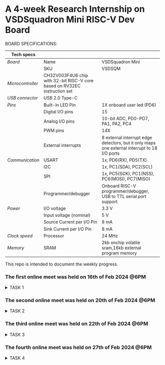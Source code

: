 # A 4-week Research Internship on VSDSquadron Mini RISC-V Dev Board


BOARD SPECIFICATIONS:

| Tech specs   |   |    |
|------------|------------|------------|
| *Board* | Name     | VSDSquadron Mini    |
|      | SKU    | VSDSQM    |
| *Microcontroller*    | CH32V003F4U6 chip with 32-bit RISC-V core based on RV32EC instruction set    |     |
| *USB connector* | USB 2.0 Type-C    |     |
| *Pins*     | Built-in LED Pin     | 1X onboard user led (PD6)     |
|      | Digital I/O pins     | 15     |
|      | Analog I/O pins     | 10-bit ADC, PD0-PD7, PA1, PA2, PC4     |
|      | PWM pins     | 14X     |
|      | External interrupts     | 	8 external interrupt edge detectors, but it only maps one external interrupt to 18 I/O ports     |
| *Communication*     | USART     | 	1x, PD6(RX), PD5(TX)     |
|      | I2C     | 1x, PC1(SDA), PC2(SCL)    |
|      | SPI     | 1x, PC5(SCK), PC1(NSS), PC6(MOSI), PC7(MISO)     |
|      | Programmer/debugger     | Onboard RISC-V programmer/debugger, USB to TTL serial port support     |
| *Power*     | I/O voltage     | 3.3 V    |
|      | Input voltage (nominal)     | 5 V    |
|      | Source Current per I/O Pin    | 8 mA     |
|      | Sink Current per I/O Pin     | 8 mA     |
| *Clock speed*     | Processor    | 24 MHz     |
| *Memory*     | SRAM     | 2kb onchip volatile sram,16kb external program memory     |
   

This repo is intended to document the weekly progress.

### The first online meet was held on 16th of Feb 2024 @6PM

<details>
    <summary> TASK 1 </summary>
 
1) install Yosys 

2) install iverilog 

3) install gtkwave

### CLONING RISC-V GNU TOOLCHAIN

# To install git 
```
sudo apt install git-all
```   

 make sure to install the dependencies
![git all](<WhatsApp Image 2024-02-19 at 4.54.52 PM.jpeg>)



### INSTALLING YOSYS, IVERILOG & GTKWAVE.

### 1.YOSYS

```
git clone https://github.com/YosysHQ/yosys.git
```
![git_clone](<WhatsApp Image 2024-02-19 at 4.54.26 PM.jpeg>)
```
cd yosys 

sudo apt install make

sudo apt-get install build-essential clang bison flex \libreadline-dev gawk tcl-dev libffi-dev git \ graphviz xdot pkg-config python3 libboost-system-dev\libboost-python-dev libboost-filesystem-dev zlib1g-dev

make config-gcc
```
![config](<WhatsApp Image 2024-02-19 at 4.54.26 PM (1).jpeg>)
```
make 

sudo make install
```
![make_install](<WhatsApp Image 2024-02-19 at 4.53.13 PM.jpeg>)


### 2.iVerilog
installing iVerilog
```
sudo apt update

sudo apt-get install iverilog
```
![iVerilog](<WhatsApp Image 2024-02-19 at 4.52.09 PM.jpeg>)

### 3.GTkWave
installing GTkWave
```
 sudo apt-get install gtkwave 
 ```

![gtkwave](<WhatsApp Image 2024-02-19 at 4.51.47 PM.jpeg>)
</details>


### The second online meet was held on 20th of Feb 2024 @6PM
<details>
    <summary> TASK 2 </summary>


## Universal Asynchronous Receiver Transmitter protocol based on hardware transmitter:


In UART communication, two UARTs communicate directly with each other. The transmitting UART converts parallel data from a controlling device like a CPU into serial form, transmits it in serial to the receiving UART, which then converts the serial data back into parallel data for the receiving device. Only two wires are needed to transmit data between two UARTs. Data flows from the Tx pin of the transmitting UART to the Rx pin of the receiving UART:

![Block diagram](<WhatsApp Image 2024-02-21 at 9.34.44 PM.jpeg>)

### Output Waveform of UART:

![UART](ow.jpeg)

</details>


### The third online meet was held on 22th of Feb 2024 @6PM
<details>
    <summary> TASK 3 </summary>

### UART:

![Image1](code.jpeg)
 
![Image2](WAVEFORM.jpeg)

</details>

### The fourth online meet was held on 27th of Feb 2024 @6PM
<details>
    <summary> TASK 4 </summary>

![ruc1](https://github.com/RucheetaMetri/VSD1/assets/160260388/55715df5-4fa2-4d04-84d6-f65318310832)

![ruc2](https://github.com/RucheetaMetri/VSD1/assets/160260388/441deb25-1c57-4f0a-819b-36b41d8a8ad6)

![ruc4](https://github.com/RucheetaMetri/VSD1/assets/160260388/7198e7cb-2f08-4fbb-a6c7-62edd61fe1ae)

![ruc5](https://github.com/RucheetaMetri/VSD1/assets/160260388/25b8832b-e125-4388-be65-51dbb5f811af)

![1d](https://github.com/RucheetaMetri/VSD1/assets/160260388/cd34fc61-c2bc-4fba-b9a0-fe4fc415d0c1)

![w1](https://github.com/RucheetaMetri/VSD1/assets/160260388/a10628c8-2833-4a37-9633-dae990d26ba3)

![w2](https://github.com/RucheetaMetri/VSD1/assets/160260388/8a09b537-501a-4fef-aa2b-04d4987bc95e)

![w3](https://github.com/RucheetaMetri/VSD1/assets/160260388/98a526dd-72e6-4520-995c-fac09cda757e)

![w4](https://github.com/RucheetaMetri/VSD1/assets/160260388/b3fb4377-990b-4a61-9db1-ff035a116aa9)

![w5](https://github.com/RucheetaMetri/VSD1/assets/160260388/b2e80f13-2e71-4694-af3f-17095e90a6eb)
</details>

